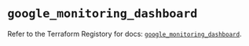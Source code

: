 # `google_monitoring_dashboard`

Refer to the Terraform Registory for docs: [`google_monitoring_dashboard`](https://registry.terraform.io/providers/hashicorp/google-beta/4.80.0/docs/resources/google_monitoring_dashboard).
